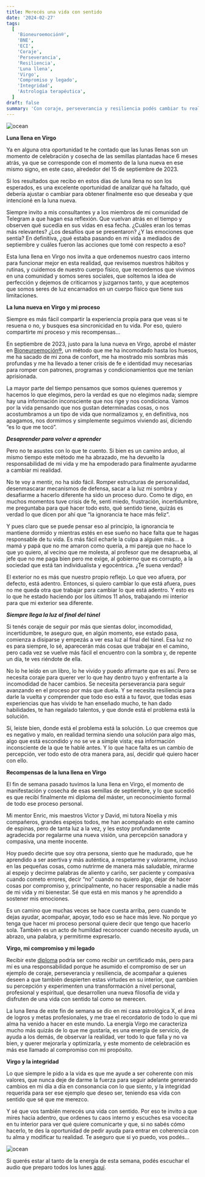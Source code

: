 ```yaml
---
title: Merecés una vida con sentido
date: '2024-02-27'
tags:
  [
    'Bioneuroemoción®',
    'BNE',
    'ECI',
    'Coraje',
    'Perseverancia',
    'Resiliencia',
    'Luna llena',
    'Virgo',
    'Compromiso y legado',
    'Integridad',
    'Astrologia terapéutica',
  ]
draft: false
summary: 'Con coraje, perseverancia y resiliencia podés cambiar tu realidad'
---
```


<Image alt="ocean" src="/static/images/Blog/Tiempo-consciente/master.jpg" width={800} height={500} />

**Luna llena en Virgo**

Ya en alguna otra oportunidad te he contado que las lunas llenas son un momento de celebración y cosecha de las semillas plantadas hace 6 meses atrás, ya que se corresponde con el momento de la luna nueva en ese mismo signo, en este caso, alrededor del 15 de septiembre de 2023.

Si los resultados que recibo en estos días de luna llena no son los esperados, es una excelente oportunidad de analizar qué ha faltado, qué debería ajustar o cambiar para obtener finalmente eso que deseaba y que intencioné en la luna nueva.

Siempre invito a mis consultantes y a los miembros de mi comunidad de Telegram a que hagan esa reflexión. Que vuelvan atrás en el tiempo y observen qué sucedía en sus vidas en esa fecha. ¿Cuáles eran los temas más relevantes? ¿Los desafíos que se presentaron? ¿Y las emociones que sentía? En definitiva, ¿qué estaba pasando en mi vida a mediados de septiembre y cuáles fueron las acciones que tomé con respecto a eso?

Esta luna llena en Virgo nos invita a que ordenemos nuestro caos interno para funcionar mejor en esta realidad, que revisemos nuestros hábitos y rutinas, y cuidemos de nuestro cuerpo físico, que recordemos que vivimos en una comunidad y somos seres sociales, que soltemos la idea de perfección y dejemos de criticarnos y juzgarnos tanto, y que aceptemos que somos seres de luz encarnados en un cuerpo físico que tiene sus limitaciones.

**La luna nueva en Virgo y mi proceso**

Siempre es más fácil compartir la experiencia propia para que veas si te resuena o no, y busques esa sincronicidad en tu vida. Por eso, quiero compartirte mi proceso y mis recompensas…

En septiembre de 2023, justo para la luna nueva en Virgo, aprobé el máster en [Bioneuroemoción®](https://www.alquimistaespiritual.es/mis-metodos/acompanamientos), un método que me ha incomodado hasta los huesos, me ha sacado de mi zona de confort, me ha mostrado mis sombras más profundas y me ha llevado a tener crisis de fe e identidad muy necesarias para romper con patrones, programas y condicionamientos que me tenían aprisionada.

La mayor parte del tiempo pensamos que somos quienes queremos y hacemos lo que elegimos, pero la verdad es que no elegimos nada; siempre hay una información inconsciente que nos rige y nos condiciona. Vamos por la vida pensando que nos gustan determinadas cosas, o nos acostumbramos a un tipo de vida que normalizamos y, en definitiva, nos apagamos, nos dormimos y simplemente seguimos viviendo así, diciendo “es lo que me tocó”.

**_Desaprender para volver a aprender_**

Pero no te asustes con lo que te cuento. Si bien es un camino arduo, al mismo tiempo este método me ha abrazado, me ha devuelto la responsabilidad de mi vida y me ha empoderado para finalmente ayudarme a cambiar mi realidad.

No te voy a mentir, no ha sido fácil. Romper estructuras de personalidad, desenmascarar mecanismos de defensa, sacar a la luz mi sombra y desafiarme a hacerlo diferente ha sido un proceso duro. Como te digo, en muchos momentos tuve crisis de fe, sentí miedo, frustración, incertidumbre, me preguntaba para qué hacer todo esto, qué sentido tiene, quizás es verdad lo que dicen por ahí que “la ignorancia te hace más feliz”.

Y pues claro que se puede pensar eso al principio, la ignorancia te mantiene dormido y mientras estés en ese sueño no hace falta que te hagas responsable de tu vida. Es más fácil echarle la culpa a alguien más… a mamá y papá que no me amaron como quería, a mi pareja que no hace lo que yo quiero, al vecino que me molesta, al profesor que me desaprueba, al jefe que no me paga bien pero me exige, al gobierno que es corrupto, a la sociedad que está tan individualista y egocéntrica. ¿Te suena verdad?

El exterior no es más que nuestro propio reflejo. Lo que veo afuera, por defecto, está adentro. Entonces, si quiero cambiar lo que está afuera, pues no me queda otra que trabajar para cambiar lo que está adentro. Y esto es lo que he estado haciendo por los últimos 11 años, trabajando mi interior para que mi exterior sea diferente.

**_Siempre llega la luz al final del túnel_**

Si tenés coraje de seguir por más que sientas dolor, incomodidad, incertidumbre, te aseguro que, en algún momento, ese estado pasa, comienza a disiparse y empezás a ver esa luz al final del túnel. Esa luz no es para siempre, lo sé, aparecerán más cosas que trabajar en el camino, pero cada vez se vuelve más fácil el encuentro con la sombra y, de repente un día, te ves riéndote de ella.

No lo he leído en un libro, lo he vivido y puedo afirmarte que es así. Pero se necesita coraje para querer ver lo que hay dentro tuyo y enfrentarte a la incomodidad de hacer cambios. Se necesita perseverancia para seguir avanzando en el proceso por más que duela. Y se necesita resiliencia para darle la vuelta y comprender que todo eso está a tu favor, que todas esas experiencias que has vivido te han enseñado mucho, te han dado habilidades, te han regalado talentos, y que donde está el problema está la solución.

Sí, leiste bien, donde está el problema está la solución. Lo que creemos que es negativo y malo, en realidad termina siendo una solución para algo más, algo que está escondido y no se ve a simple vista; esa información inconsciente de la que te hablé antes. Y lo que hace falta es un cambio de percepción, ver todo esto de otra manera para, así, decidir qué quiero hacer con ello.

**Recompensas de la luna llena en Virgo**

El fin de semana pasado tuvimos la luna llena en Virgo, el momento de manifestación y cosecha de esas semillas de septiembre, y lo que sucedió es que recibí finalmente mi diploma del máster, un reconocimiento formal de todo ese proceso personal.

Mi mentor Enric, mis maestros Víctor y David, mi tutora Noelia y mis compañeros, grandes espejos todos, me han acompañado en este camino de espinas, pero de tanta luz a la vez, y les estoy profundamente agradecida por regalarme una nueva visión, una percepción sanadora y compasiva, una mente inocente.

Hoy puedo decirte que soy otra persona, siento que he madurado, que he aprendido a ser asertiva y más auténtica, a respetarme y valorarme, incluso en las pequeñas cosas, como nutrirme de manera más saludable, mirarme al espejo y decirme palabras de aliento y cariño, ser paciente y compasiva cuando cometo errores, decir “no” cuando no quiero algo, dejar de hacer cosas por compromiso y, principalmente, no hacer responsable a nadie más de mi vida y mi bienestar. Sé que está en mis manos y he aprendido a sostener mis emociones.

Es un camino que muchas veces se hace cuesta arriba, pero cuando te dejas ayudar, acompañar, apoyar, todo eso se hace más leve. No porque yo tenga que hacer mi proceso personal quiere decir que tengo que hacerlo sola. También es un acto de humildad reconocer cuando necesito ayuda, un abrazo, una palabra, y permitirme expresarlo.

**Virgo, mi compromiso y mi legado**

Recibir este [diploma](https://www.instagram.com/p/C3vfBwaLQ7f/) podría ser como recibir un certificado más, pero para mí es una responsabilidad porque he asumido el compromiso de ser un ejemplo de coraje, perseverancia y resiliencia, de acompañar a quienes deseen a que también despierten estas virtudes en su interior, que cambien su percepción y experimenten una transformación a nivel personal, profesional y espiritual, que desarrollen una nueva filosofía de vida y disfruten de una vida con sentido tal como se merecen.

La luna llena de este fin de semana se dio en mi casa astrológica X, el área de logros y metas profesionales, y me trae el recordatorio de todo lo que mi alma ha venido a hacer en este mundo. La energía Virgo me caracteriza mucho más quizás de lo que me gustaría, es una energía de servicio, de ayuda a los demás, de observar la realidad, ver todo lo que falla y no va bien, y querer mejorarla y optimizarla, y este momento de celebración es más ese llamado al compromiso con mi propósito.

**Virgo y la integridad**

Lo que siempre le pido a la vida es que me ayude a ser coherente con mis valores, que nunca deje de darme la fuerza para seguir adelante generando cambios en mi día a día en consonancia con lo que siento, y la integridad requerida para ser ese ejemplo que deseo ser, teniendo esa vida con sentido que sé que me merezco.

Y sé que vos también merecés una vida con sentido. Por eso te invito a que mires hacia adentro, que ordenes tu caos interno y escuches esa vocecita en tu interior para ver qué quiere comunicarte y que, si no sabés cómo hacerlo, te des la oportunidad de pedir ayuda para entrar en coherencia con tu alma y modificar tu realidad. Te aseguro que si yo puedo, vos podés…

<Image alt="ocean" src="/static/images/Blog/Tiempo-consciente/master2.jpeg" width={450} height={800} />

Si querés estar al tanto de la energía de esta semana, podés escuchar el audio que preparo todos los lunes [aquí](https://t.me/+FAsF6NBDMnU5NDQ8).
